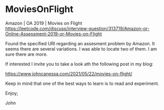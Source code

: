 # MoviesOnFlight
Amazon | OA 2019 | Movies on Flight
https://leetcode.com/discuss/interview-question/313719/Amazon-or-Online-Assessment-2019-or-Movies-on-Flight

Found the specified URI regarding an assesment problem by Amazon.
It seems there are several variations.
I was able to locate two of them.
I am sure there are more.

If interested I invite you to take a look ath the following
post in my blog:

https://www.johncanessa.com/2021/05/22/movies-on-flight/

Keep in mind that one of the best ways to learn is to read and experiment.

Enjoy;

John
